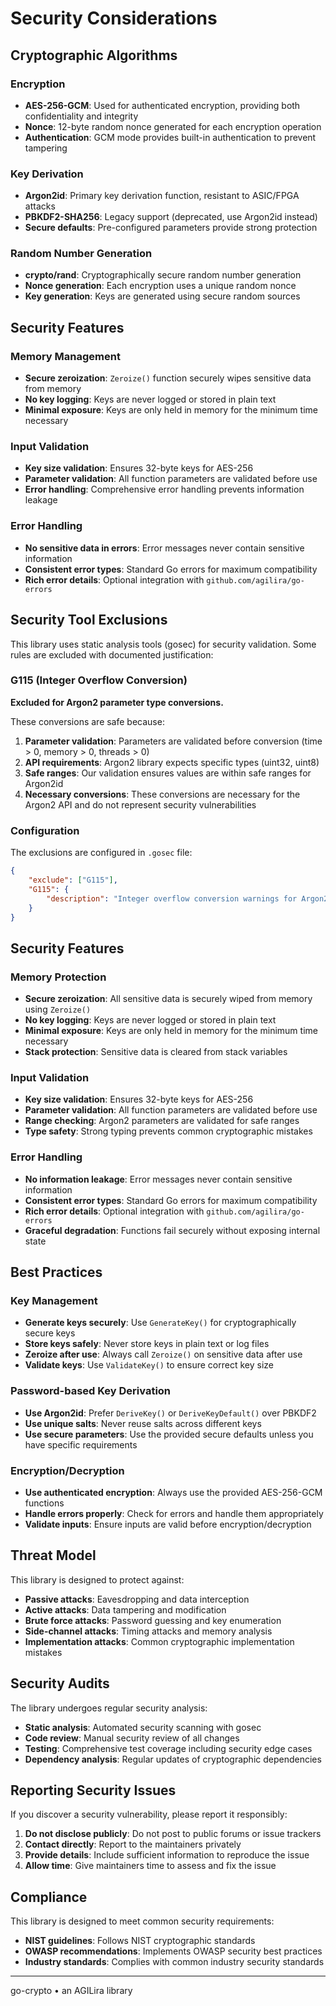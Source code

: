 # Security Considerations

## Cryptographic Algorithms

### Encryption
- **AES-256-GCM**: Used for authenticated encryption, providing both confidentiality and integrity
- **Nonce**: 12-byte random nonce generated for each encryption operation
- **Authentication**: GCM mode provides built-in authentication to prevent tampering

### Key Derivation
- **Argon2id**: Primary key derivation function, resistant to ASIC/FPGA attacks
- **PBKDF2-SHA256**: Legacy support (deprecated, use Argon2id instead)
- **Secure defaults**: Pre-configured parameters provide strong protection

### Random Number Generation
- **crypto/rand**: Cryptographically secure random number generation
- **Nonce generation**: Each encryption uses a unique random nonce
- **Key generation**: Keys are generated using secure random sources

## Security Features

### Memory Management
- **Secure zeroization**: `Zeroize()` function securely wipes sensitive data from memory
- **No key logging**: Keys are never logged or stored in plain text
- **Minimal exposure**: Keys are only held in memory for the minimum time necessary

### Input Validation
- **Key size validation**: Ensures 32-byte keys for AES-256
- **Parameter validation**: All function parameters are validated before use
- **Error handling**: Comprehensive error handling prevents information leakage

### Error Handling
- **No sensitive data in errors**: Error messages never contain sensitive information
- **Consistent error types**: Standard Go errors for maximum compatibility
- **Rich error details**: Optional integration with `github.com/agilira/go-errors`

## Security Tool Exclusions

This library uses static analysis tools (gosec) for security validation. Some rules are excluded with documented justification:

### G115 (Integer Overflow Conversion)
**Excluded for Argon2 parameter type conversions.**

These conversions are safe because:
1. **Parameter validation**: Parameters are validated before conversion (time > 0, memory > 0, threads > 0)
2. **API requirements**: Argon2 library expects specific types (uint32, uint8)
3. **Safe ranges**: Our validation ensures values are within safe ranges for Argon2id
4. **Necessary conversions**: These conversions are necessary for the Argon2 API and do not represent security vulnerabilities

### Configuration
The exclusions are configured in `.gosec` file:
```json
{
    "exclude": ["G115"],
    "G115": {
        "description": "Integer overflow conversion warnings for Argon2 parameters are false positives. These conversions are necessary for the Argon2 API and are safe due to parameter validation."
    }
}
```

## Security Features

### Memory Protection
- **Secure zeroization**: All sensitive data is securely wiped from memory using `Zeroize()`
- **No key logging**: Keys are never logged or stored in plain text
- **Minimal exposure**: Keys are only held in memory for the minimum time necessary
- **Stack protection**: Sensitive data is cleared from stack variables

### Input Validation
- **Key size validation**: Ensures 32-byte keys for AES-256
- **Parameter validation**: All function parameters are validated before use
- **Range checking**: Argon2 parameters are validated for safe ranges
- **Type safety**: Strong typing prevents common cryptographic mistakes

### Error Handling
- **No information leakage**: Error messages never contain sensitive information
- **Consistent error types**: Standard Go errors for maximum compatibility
- **Rich error details**: Optional integration with `github.com/agilira/go-errors`
- **Graceful degradation**: Functions fail securely without exposing internal state

## Best Practices

### Key Management
- **Generate keys securely**: Use `GenerateKey()` for cryptographically secure keys
- **Store keys safely**: Never store keys in plain text or log files
- **Zeroize after use**: Always call `Zeroize()` on sensitive data after use
- **Validate keys**: Use `ValidateKey()` to ensure correct key size

### Password-based Key Derivation
- **Use Argon2id**: Prefer `DeriveKey()` or `DeriveKeyDefault()` over PBKDF2
- **Use unique salts**: Never reuse salts across different keys
- **Use secure parameters**: Use the provided secure defaults unless you have specific requirements

### Encryption/Decryption
- **Use authenticated encryption**: Always use the provided AES-256-GCM functions
- **Handle errors properly**: Check for errors and handle them appropriately
- **Validate inputs**: Ensure inputs are valid before encryption/decryption

## Threat Model

This library is designed to protect against:
- **Passive attacks**: Eavesdropping and data interception
- **Active attacks**: Data tampering and modification
- **Brute force attacks**: Password guessing and key enumeration
- **Side-channel attacks**: Timing attacks and memory analysis
- **Implementation attacks**: Common cryptographic implementation mistakes

## Security Audits

The library undergoes regular security analysis:
- **Static analysis**: Automated security scanning with gosec
- **Code review**: Manual security review of all changes
- **Testing**: Comprehensive test coverage including security edge cases
- **Dependency analysis**: Regular updates of cryptographic dependencies

## Reporting Security Issues

If you discover a security vulnerability, please report it responsibly:
1. **Do not disclose publicly**: Do not post to public forums or issue trackers
2. **Contact directly**: Report to the maintainers privately
3. **Provide details**: Include sufficient information to reproduce the issue
4. **Allow time**: Give maintainers time to assess and fix the issue

## Compliance

This library is designed to meet common security requirements:
- **NIST guidelines**: Follows NIST cryptographic standards
- **OWASP recommendations**: Implements OWASP security best practices
- **Industry standards**: Complies with common industry security standards


---

go-crypto • an AGILira library